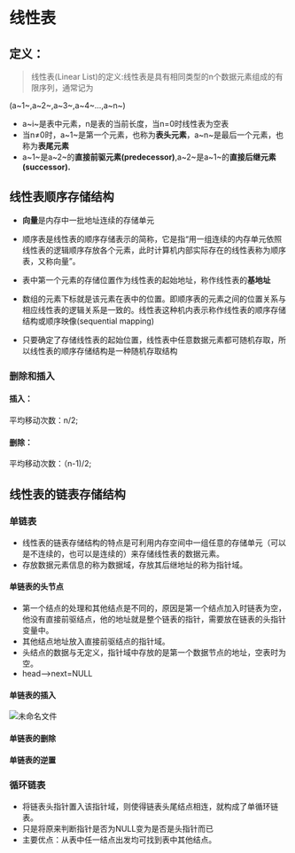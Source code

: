 # 线性表

## 定义：

> 线性表(Linear List)的定义:线性表是具有相同类型的n个数据元素组成的有限序列，通常记为

(a~1~,a~2~,a~3~,a~4~...,a~n~)

+ a~i~是表中元素，n是表的当前长度，当n=0时线性表为空表
+ 当n≠0时，a~1~是第一个元素，也称为**表头元素**，a~n~是最后一个元素，也称为**表尾元素**
+ a~1~是a~2~的**直接前驱元素(predecessor)**,a~2~是a~1~的**直接后继元素(successor).**

## 线性表顺序存储结构

+ **向量**是内存中一批地址连续的存储单元

+ 顺序表是线性表的顺序存储表示的简称，它是指“用一组连续的内存单元依照线性表的逻辑顺序存放各个元素，此时计算机内部实际存在的线性表称为顺序表，又称向量”。

+ 表中第一个元素的存储位置作为线性表的起始地址，称作线性表的**基地址**
+ 数组的元素下标就是该元素在表中的位置。即顺序表的元素之间的位置关系与相应线性表的逻辑关系是一致的。线性表这种机内表示称作线性表的顺序存储结构或顺序映像(sequential mapping)
+ 只要确定了存储线性表的起始位置，线性表中任意数据元素都可随机存取，所以线性表的顺序存储结构是一种随机存取结构

### 删除和插入

#### 插入：

平均移动次数：n/2;

#### 删除：

平均移动次数：（n-1)/2;

## 线性表的链表存储结构

### 单链表

+ 线性表的链表存储结构的特点是可利用内存空间中一组任意的存储单元（可以是不连续的，也可以是连续的）来存储线性表的数据元素。
+ 存放数据元素信息的称为数据域，存放其后继地址的称为指针域。

#### 单链表的头节点

+ 第一个结点的处理和其他结点是不同的，原因是第一个结点加入时链表为空，他没有直接前驱结点，他的地址就是整个链表的指针，需要放在链表的头指针变量中。
+ 其他结点地址放入直接前驱结点的指针域。
+ 头结点的数据与无定义，指针域中存放的是第一个数据节点的地址，空表时为空。
+ head—>next=NULL

#### 单链表的插入

![未命名文件](https://gitee.com/pengjae/pic/raw/master/img/20201209134956.png)





#### 单链表的删除

#### 单链表的逆置

### 循环链表

+ 将链表头指针置入该指针域，则使得链表头尾结点相连，就构成了单循环链表。
+ 只是将原来判断指针是否为NULL变为是否是头指针而已
+ 主要优点：从表中任一结点出发均可找到表中其他结点。





